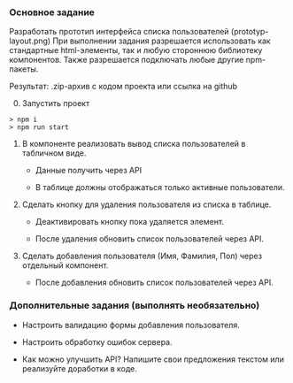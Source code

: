 ### Основное задание

Разработать прототип интерфейса списка пользователей (prototyp-layout.png) При выполнении задания разрешается использовать как стандартные html-элементы, так и любую стороннюю библиотеку компонентов. Также разрешается подключать любые другие npm-пакеты.

Результат: .zip-архив с кодом проекта или ссылка на github

0. Запустить проект

```
> npm i
> npm run start
```

1. В компоненте <UserList /> реализовать вывод списка пользователей в табличном виде.
   - Данные получить через API

   - В таблице должны отображаться только активные пользователи.

2. Сделать кнопку для удаления пользователя из списка в таблице.

   - Деактивировать кнопку пока удаляется элемент.

   - После удаления обновить список пользователей через API.

3. Сделать добавления пользователя (Имя, Фамилия, Пол) через отдельный компонент.

   - После добавления обновить список пользователей через API.


### Дополнительные задания (выполнять необязательно)

- Настроить валидацию формы добавления пользователя.

- Настроить обработку ошибок сервера.

- Как можно улучшить API? Напишите свои предложения текстом или реализуйте доработки в коде.